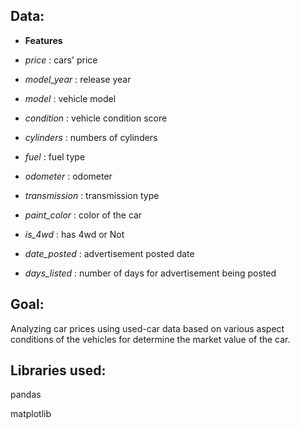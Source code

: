 ## Data:

- **Features**

- *price* : cars' price
- *model_year* : release year
- *model* : vehicle model
- *condition* : vehicle condition score
- *cylinders* : numbers of cylinders
- *fuel* : fuel type
- *odometer* : odometer 
- *transmission* : transmission type 
- *paint_color* : color of the car
- *is_4wd* : has 4wd or Not 
- *date_posted* : advertisement posted date
- *days_listed* : number of days for advertisement being posted

## Goal:

Analyzing car prices using used-car data based on various aspect conditions of the vehicles for determine the market value of the car.

## Libraries used:

pandas

matplotlib
